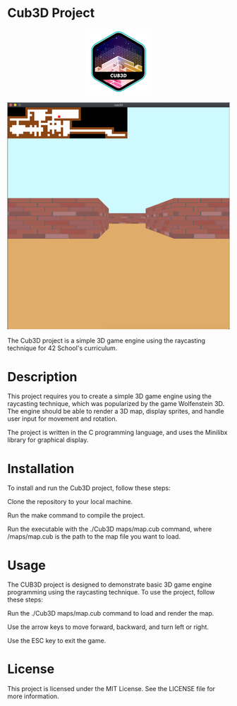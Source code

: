 # Cub3D Project

<p align="center">
  <img src="https://github.com/mcombeau/mcombeau/blob/main/42_badges/cub3de.png" />
</p>

<p align="center">
  <img src="https://github.com/Vahe000/cub3D/blob/main/textures/Screen%20Shot%202023-09-01%20at%2011.07.58%20AM.png" />
</p>

The Cub3D project is a simple 3D game engine using the raycasting technique for 42 School's curriculum.

# Description

This project requires you to create a simple 3D game engine using the raycasting technique, which was popularized by the game Wolfenstein 3D. The engine should be able to render a 3D map, display sprites, and handle user input for movement and rotation.

The project is written in the C programming language, and uses the Minilibx library for graphical display.

# Installation

To install and run the Cub3D project, follow these steps:

Clone the repository to your local machine.

Run the make command to compile the project.

Run the executable with the ./Cub3D maps/map.cub command, where /maps/map.cub is the path to the map file you want to load.

# Usage

The CUB3D project is designed to demonstrate basic 3D game engine programming using the raycasting technique. To use the project, follow these steps:

Run the ./Cub3D maps/map.cub command to load and render the map.

Use the arrow keys to move forward, backward, and turn left or right.

Use the ESC key to exit the game.

# License

This project is licensed under the MIT License. See the LICENSE file for more information.
